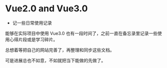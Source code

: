 # Vue2.0 and Vue3.0

- 记一些日常使用记录

能够在实际项目中使用 Vue3.0 也有一段时间了，之前一直在备忘录里记录一些使用心得片段或是学习碎片。

总想着等把自己的网站完善了，再整理和同步这些文档。

可是进展总也不如意，不如就把当下能做的先做了。